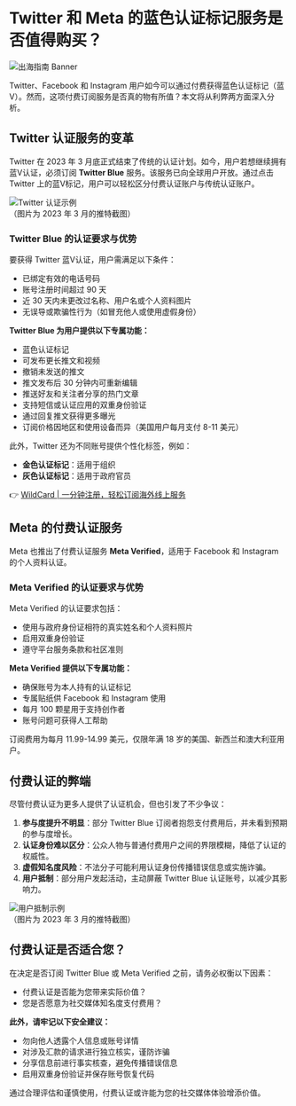 # Twitter 和 Meta 的蓝色认证标记服务是否值得购买？

![出海指南 Banner](https://bbtdd.com/img/66345506.webp)

Twitter、Facebook 和 Instagram 用户如今可以通过付费获得蓝色认证标记（蓝V）。然而，这项付费订阅服务是否真的物有所值？本文将从利弊两方面深入分析。

## Twitter 认证服务的变革

Twitter 在 2023 年 3 月底正式结束了传统的认证计划。如今，用户若想继续拥有蓝V认证，必须订阅 **Twitter Blue** 服务。该服务已向全球用户开放。通过点击 Twitter 上的蓝V标记，用户可以轻松区分付费认证账户与传统认证账户。

![Twitter 认证示例](https://bbtdd.com/img/726763972107782.webp)  
（图片为 2023 年 3 月的推特截图）

### Twitter Blue 的认证要求与优势

要获得 Twitter 蓝V认证，用户需满足以下条件：  
- 已绑定有效的电话号码  
- 账号注册时间超过 90 天  
- 近 30 天内未更改过名称、用户名或个人资料图片  
- 无误导或欺骗性行为（如冒充他人或使用虚假身份）

**Twitter Blue 为用户提供以下专属功能：**  
- 蓝色认证标记  
- 可发布更长推文和视频  
- 撤销未发送的推文  
- 推文发布后 30 分钟内可重新编辑  
- 推送好友和关注者分享的热门文章  
- 支持短信或认证应用的双重身份验证  
- 通过回复推文获得更多曝光  
- 订阅价格因地区和使用设备而异（美国用户每月支付 8-11 美元）

此外，Twitter 还为不同账号提供个性化标签，例如：  
- **金色认证标记**：适用于组织  
- **灰色认证标记**：适用于政府官员  

👉 [WildCard | 一分钟注册，轻松订阅海外线上服务](https://bbtdd.com/WildCard)

## Meta 的付费认证服务

Meta 也推出了付费认证服务 **Meta Verified**，适用于 Facebook 和 Instagram 的个人资料认证。

### Meta Verified 的认证要求与优势

Meta Verified 的认证要求包括：  
- 使用与政府身份证相符的真实姓名和个人资料照片  
- 启用双重身份验证  
- 遵守平台服务条款和社区准则  

**Meta Verified 提供以下专属功能：**  
- 确保账号为本人持有的认证标记  
- 专属贴纸供 Facebook 和 Instagram 使用  
- 每月 100 颗星用于支持创作者  
- 账号问题可获得人工帮助  

订阅费用为每月 11.99-14.99 美元，仅限年满 18 岁的美国、新西兰和澳大利亚用户。

## 付费认证的弊端

尽管付费认证为更多人提供了认证机会，但也引发了不少争议：  
1. **参与度提升不明显**：部分 Twitter Blue 订阅者抱怨支付费用后，并未看到预期的参与度增长。  
2. **认证身份难以区分**：公众人物与普通付费用户之间的界限模糊，降低了认证的权威性。  
3. **虚假知名度风险**：不法分子可能利用认证身份传播错误信息或实施诈骗。  
4. **用户抵制**：部分用户发起活动，主动屏蔽 Twitter Blue 认证账号，以减少其影响力。

![用户抵制示例](https://bbtdd.com/img/606131153.webp)  
（图片为 2023 年 3 月的推特截图）

## 付费认证是否适合您？

在决定是否订阅 Twitter Blue 或 Meta Verified 之前，请务必权衡以下因素：  
- 付费认证是否能为您带来实际价值？  
- 您是否愿意为社交媒体知名度支付费用？  

**此外，请牢记以下安全建议：**  
- 勿向他人透露个人信息或账号详情  
- 对涉及汇款的请求进行独立核实，谨防诈骗  
- 分享信息前进行事实核查，避免传播错误信息  
- 启用双重身份验证并保存账号恢复代码  

通过合理评估和谨慎使用，付费认证或许能为您的社交媒体体验增添价值。